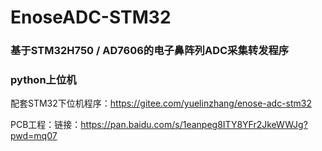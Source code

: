 # EnoseADC-STM32

### 基于STM32H750 / AD7606的电子鼻阵列ADC采集转发程序
### python上位机

配套STM32下位机程序：https://gitee.com/yuelinzhang/enose-adc-stm32

PCB工程：链接：https://pan.baidu.com/s/1eanpeg8ITY8YFr2JkeWWJg?pwd=mq07 
